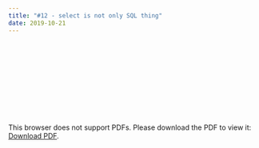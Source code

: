 ```yaml
---
title: "#12 - select is not only SQL thing"
date: 2019-10-21
---
```


<object data="/episode12.pdf" type="application/pdf" width="700px" height="700px">
    <embed src="/episode12.pdf">
        <p>This browser does not support PDFs. Please download the PDF to view it: <a href="/episode12.pdf">Download PDF</a>.</p>
    </embed>
</object>
